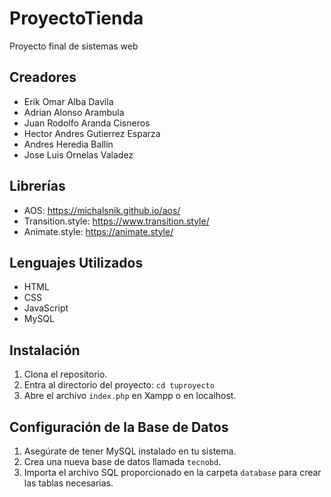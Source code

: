 # ProyectoTienda

Proyecto final de sistemas web

## Creadores

- Erik Omar Alba Davila
- Adrian Alonso Arambula
- Juan Rodolfo Aranda Cisneros
- Hector Andres Gutierrez Esparza
- Andres Heredia Ballin
- Jose Luis Ornelas Valadez

## Librerías

- AOS: https://michalsnik.github.io/aos/
- Transition.style: https://www.transition.style/
- Animate.style: https://animate.style/

## Lenguajes Utilizados

- HTML
- CSS
- JavaScript
- MySQL

## Instalación

1. Clona el repositorio.
2. Entra al directorio del proyecto: `cd tuproyecto`
3. Abre el archivo `index.php` en Xampp o en localhost.

## Configuración de la Base de Datos

1. Asegúrate de tener MySQL instalado en tu sistema.
2. Crea una nueva base de datos llamada `tecnobd`.
3. Importa el archivo SQL proporcionado en la carpeta `database` para crear las tablas necesarias.
